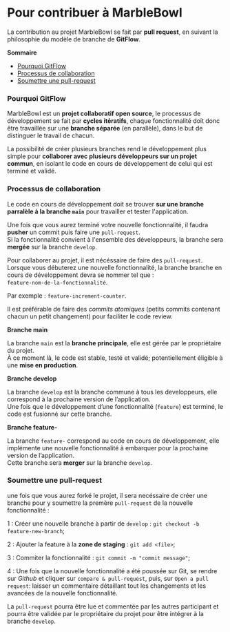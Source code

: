 # Pour contribuer à MarbleBowl
 
La contribution au projet MarbleBowl se fait par **pull request**, en suivant la philosophie du modèle de branche de **GitFlow**.  

**Sommaire**

- [Pourquoi GitFlow](#pourquoi-gitflow)
- [Processus de collaboration](#processus-de-collaboration)
- [Soumettre une pull-request](#soumettre-une-pull-request)


### Pourquoi GitFlow

MarbleBowl est un **projet collaboratif open source**, le processus de développement se fait par **cycles itératifs**, chaque fonctionnalité doit donc être travaillée sur une **branche séparée** (en parallèle), dans le but de distinguer le travail de chacun.

La possibilité de créer plusieurs branches rend le développement plus simple pour **collaborer avec plusieurs développeurs sur un projet commun**, en isolant le code en cours de développement de celui qui est terminé et validé. 

### Processus de collaboration

Le code en cours de développement doit se trouver **sur une branche parralèle à la branche `main`** pour travailler et tester l'application.

Une fois que vous aurez terminé votre nouvelle fonctionnalité, il faudra **pusher** un commit puis faire une `pull-request`.   
Si la fonctionnalité convient à l'ensemble des développeurs, la branche sera **mergée** sur la branche `develop`.

Pour collaborer au projet, il est nécéssaire de faire des `pull-request`.   
Lorsque vous débuterez une nouvelle fonctionnalité, la branche branche en cours de développement devra se nommer tel que :  
`feature-nom-de-la-fonctionnalité`.

Par exemple : `feature-increment-counter`.

Il est préférable de faire des *commits atomiques* (petits commits contenant chacun un petit changement) pour faciliter le code review.

**Branche main**

La branche `main` est la **branche principale**, elle est gérée par le propriétaire du projet.   
À ce moment là, le code est stable, testé et validé; potentiellement éligible à une **mise en production**.

**Branche develop**

La branche `develop` est la branche commune à tous les developpeurs, elle correspond à la prochaine version de l’application.  
Une fois que le développement d’une fonctionnalité (`feature`) est terminé, le code est fusionné sur cette branche.

**Branche feature-**

La branche `feature-` correspond au code en cours de développement, elle implémente une nouvelle fonctionnalité à embarquer pour la prochaine version de l’application.  
Cette branche sera **merger** sur la branche `develop`.

### Soumettre une pull-request

une fois que vous aurez forké le projet, il sera necéssaire de créer une branche pour y soumettre la premère `pull-request` de la nouvelle fonctionnalité :

1 : Créer une nouvelle branche à partir de `develop` :
`git checkout -b feature-new-branch`;

2 : Ajouter la feature à la **zone de staging** :
`git add <file>`;

3 : Commiter la fonctionnalité :
`git commit -m "commit message"`;

4 : Une fois que la nouvelle fonctionnalité a été poussée sur Git, se rendre sur *Github* et cliquer sur `compare & pull-request`,
puis, sur `Open a pull request`: laisser un commentaire détaillant tout les changements et les avancées de la nouvelle fonctionnalité.

La `pull-request` pourra être lue et commentée par les autres participant et pourra être validée par le propriétaire du projet pour être intégrer à la branche `develop`.
